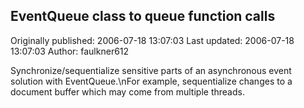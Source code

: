 ## EventQueue class to queue function calls 
Originally published: 2006-07-18 13:07:03 
Last updated: 2006-07-18 13:07:03 
Author: faulkner612  
 
Synchronize/sequentialize sensitive parts of an asynchronous event solution with EventQueue.\nFor example, sequentialize changes to a document buffer which may come from multiple threads.
